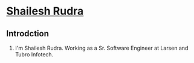 # [Shailesh Rudra](https://rudra012.github.io/)

## Introdction

1. I'm Shailesh Rudra. Working as a Sr. Software Engineer at Larsen and Tubro Infotech.
